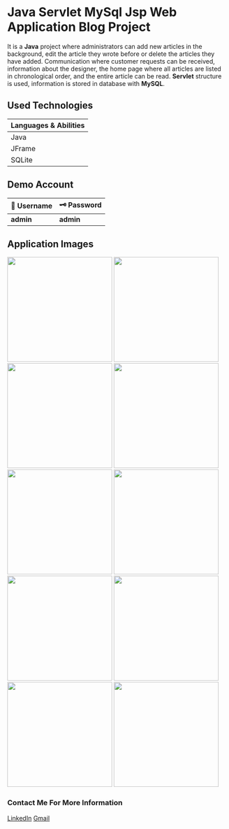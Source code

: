 # Java Servlet MySql Jsp Web Application Blog Project

It is a **Java** project where administrators can add new articles in the background, edit the article they wrote before or delete the articles they have added. Communication where customer requests can be received, information about the designer, the home page where all articles are listed in chronological order, and the entire article can be read. **Servlet** structure is used, information is stored in database with **MySQL**.

## Used Technologies
| Languages & Abilities |
|-----------------------|
|        Java           |
|       JFrame          |
|       SQLite          |

## Demo Account
| :closed_lock_with_key: Username | :old_key: Password |
|----------|----------|
| **admin**| **admin**|

## Application Images
<p>
<a href="https://github.com/mertdumanlicse/Java-Servlet-MySql-Blog-Project/blob/main/images/1.jpg" target="_blank">
<img src="https://github.com/mertdumanlicse/Java-Servlet-MySql-Blog-Project/blob/main/images/1.jpg" width="240" style="max-width:100%;"></a>
  
<a href="https://github.com/mertdumanlicse/Java-Servlet-MySql-Blog-Project/blob/main/images/2.jpg" target="_blank">
<img src="https://github.com/mertdumanlicse/Java-Servlet-MySql-Blog-Project/blob/main/images/2.jpg" width="240" style="max-width:100%;"></a>
  
<a href="https://github.com/mertdumanlicse/Java-Servlet-MySql-Blog-Project/blob/main/images/3.jpg" target="_blank">
<img src="https://github.com/mertdumanlicse/Java-Servlet-MySql-Blog-Project/blob/main/images/3.jpg" width="240" style="max-width:100%;"></a>
  
<a href="https://github.com/mertdumanlicse/Java-Servlet-MySql-Blog-Project/blob/main/images/4.jpg" target="_blank">
<img src="https://github.com/mertdumanlicse/Java-Servlet-MySql-Blog-Project/blob/main/images/4.jpg" width="240" style="max-width:100%;"></a>
  
<a href="https://github.com/mertdumanlicse/Java-Servlet-MySql-Blog-Project/blob/main/images/5.jpg" target="_blank">
<img src="https://github.com/mertdumanlicse/Java-Servlet-MySql-Blog-Project/blob/main/images/5.jpg" width="240" style="max-width:100%;"></a>
  
<a href="https://github.com/mertdumanlicse/Java-Servlet-MySql-Blog-Project/blob/main/images/6.jpg" target="_blank">
<img src="https://github.com/mertdumanlicse/Java-Servlet-MySql-Blog-Project/blob/main/images/6.jpg" width="240" style="max-width:100%;"></a>
  
<a href="https://github.com/mertdumanlicse/Java-Servlet-MySql-Blog-Project/blob/main/images/7.jpg" target="_blank">
<img src="https://github.com/mertdumanlicse/Java-Servlet-MySql-Blog-Project/blob/main/images/7.jpg" width="240" style="max-width:100%;"></a>
  
<a href="https://github.com/mertdumanlicse/Java-Servlet-MySql-Blog-Project/blob/main/images/8.jpg" target="_blank">
<img src="https://github.com/mertdumanlicse/Java-Servlet-MySql-Blog-Project/blob/main/images/8.jpg" width="240" style="max-width:100%;"></a>
  
<a href="https://github.com/mertdumanlicse/Java-Servlet-MySql-Blog-Project/blob/main/images/9.jpg" target="_blank">
<img src="https://github.com/mertdumanlicse/Java-Servlet-MySql-Blog-Project/blob/main/images/9.jpg" width="240" style="max-width:100%;"></a>
  
<a href="https://github.com/mertdumanlicse/Java-Servlet-MySql-Blog-Project/blob/main/images/10.jpg" target="_blank">
<img src="https://github.com/mertdumanlicse/Java-Servlet-MySql-Blog-Project/blob/main/images/10.jpg" width="240" style="max-width:100%;"></a>

</p>
    
### Contact Me For More Information  

<a href="https://www.linkedin.com/in/mertdumanli" target="_blank">LinkedIn</a>
<a href="mailto:mertdumanli.cse@gmail.com" target="_blank">Gmail</a>
